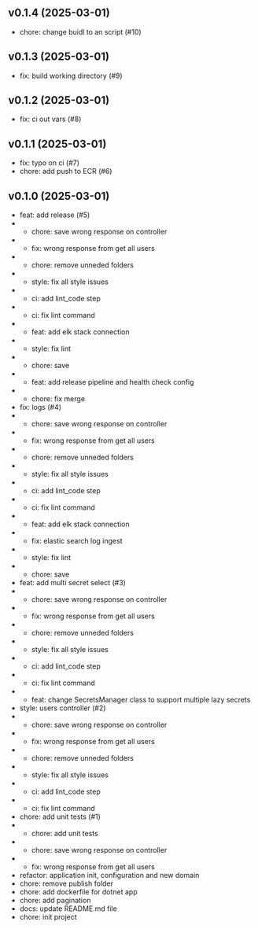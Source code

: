 ## v0.1.4 (2025-03-01)


- chore: change buidl to an script (#10)

## v0.1.3 (2025-03-01)


- fix: build working directory (#9)

## v0.1.2 (2025-03-01)


- fix: ci out vars (#8)

## v0.1.1 (2025-03-01)


- fix: typo on ci (#7)
- chore: add push to ECR (#6)

## v0.1.0 (2025-03-01)


- feat: add release (#5)
- * chore: save wrong response on controller
- * fix: wrong response from get all users
- * chore: remove unneded folders
- * style: fix all style issues
- * ci: add lint_code step
- * ci: fix lint command
- * feat: add elk stack connection
- * style: fix lint
- * chore: save
- * feat: add release pipeline and health check config
- * chore: fix merge
- fix: logs (#4)
- * chore: save wrong response on controller
- * fix: wrong response from get all users
- * chore: remove unneded folders
- * style: fix all style issues
- * ci: add lint_code step
- * ci: fix lint command
- * feat: add elk stack connection
- * fix: elastic search log ingest
- * style: fix lint
- * chore: save
- feat: add multi secret select (#3)
- * chore: save wrong response on controller
- * fix: wrong response from get all users
- * chore: remove unneded folders
- * style: fix all style issues
- * ci: add lint_code step
- * ci: fix lint command
- * feat: change SecretsManager class to support multiple lazy secrets
- style: users controller (#2)
- * chore: save wrong response on controller
- * fix: wrong response from get all users
- * chore: remove unneded folders
- * style: fix all style issues
- * ci: add lint_code step
- * ci: fix lint command
- chore: add unit tests (#1)
- * chore: add unit tests
- * chore: save wrong response on controller
- * fix: wrong response from get all users
- refactor: application init, configuration and new domain
- chore: remove publish folder
- chore: add dockerfile for dotnet app
- chore: add pagination
- docs: update README.md file
- chore: init project
